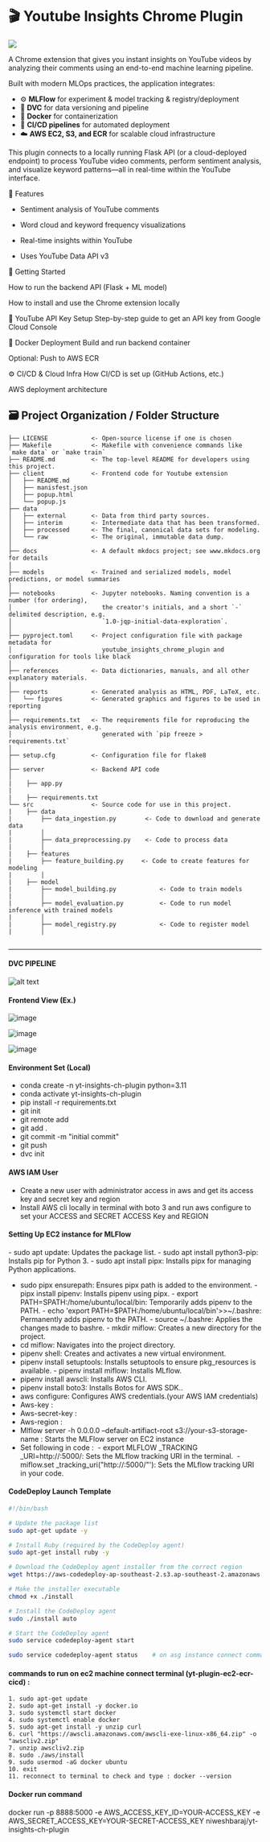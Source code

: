 # 🎬 Youtube Insights Chrome Plugin

<a target="_blank" href="https://cookiecutter-data-science.drivendata.org/">
    <img src="https://img.shields.io/badge/CCDS-Project%20template-328F97?logo=cookiecutter" />
</a>

A Chrome extension that gives you instant insights on YouTube videos by analyzing their comments using an end-to-end machine learning pipeline.

Built with modern MLOps practices, the application integrates:

- ⚙️ **MLFlow** for experiment & model tracking & registry/deployment
- 🧪 **DVC** for data versioning and pipeline
- 🐳 **Docker** for containerization
- 🔁 **CI/CD pipelines** for automated deployment
- ☁️ **AWS EC2, S3, and ECR** for scalable cloud infrastructure

This plugin connects to a locally running Flask API (or a cloud-deployed endpoint) to process YouTube video comments, perform sentiment analysis, and visualize keyword patterns—all in real-time within the YouTube interface.

🔧 Features

- Sentiment analysis of YouTube comments

- Word cloud and keyword frequency visualizations

- Real-time insights within YouTube

- Uses YouTube Data API v3

🚀 Getting Started

How to run the backend API (Flask + ML model)

How to install and use the Chrome extension locally

🔐 YouTube API Key Setup
Step-by-step guide to get an API key from Google Cloud Console

🐳 Docker Deployment
Build and run backend container

Optional: Push to AWS ECR

⚙️ CI/CD & Cloud Infra
How CI/CD is set up (GitHub Actions, etc.)

AWS deployment architecture




## 🗃️ Project Organization / Folder Structure

```
├── LICENSE            <- Open-source license if one is chosen
├── Makefile           <- Makefile with convenience commands like `make data` or `make train`
├── README.md          <- The top-level README for developers using this project.
├── client             <- Frontend code for Youtube extension
│   ├── README.md       
│   ├── manisfest.json        
│   ├── popup.html      
│   └── popup.js        
├── data
│   ├── external       <- Data from third party sources.
│   ├── interim        <- Intermediate data that has been transformed.
│   ├── processed      <- The final, canonical data sets for modeling.
│   └── raw            <- The original, immutable data dump.
│
├── docs               <- A default mkdocs project; see www.mkdocs.org for details
│
├── models             <- Trained and serialized models, model predictions, or model summaries
│
├── notebooks          <- Jupyter notebooks. Naming convention is a number (for ordering),
│                         the creator's initials, and a short `-` delimited description, e.g.
│                         `1.0-jqp-initial-data-exploration`.
│
├── pyproject.toml     <- Project configuration file with package metadata for 
│                         youtube_insights_chrome_plugin and configuration for tools like black
│
├── references         <- Data dictionaries, manuals, and all other explanatory materials.
│
├── reports            <- Generated analysis as HTML, PDF, LaTeX, etc.
│   └── figures        <- Generated graphics and figures to be used in reporting
│
├── requirements.txt   <- The requirements file for reproducing the analysis environment, e.g.
│                         generated with `pip freeze > requirements.txt`
│
├── setup.cfg          <- Configuration file for flake8
│
├── server             <- Backend API code
│
|    ├── app.py
|
|    ├── requirements.txt
└── src                <- Source code for use in this project.
|    ├── data                   
|        ├── data_ingestion.py        <- Code to download and generate data
|        │
|        ├── data_preprocessing.py    <- Code to process data
|        │
|    ├── features
|        ├── feature_building.py     <- Code to create features for modeling
|        │
|    ├── model
|        ├── model_building.py            <- Code to train models
|        │
|        ├── model_evaluation.py          <- Code to run model inference with trained models
|        │
|        ├── model_registry.py            <- Code to register model
|        │
   
```

--------


#### DVC PIPELINE

![alt text](image.png)

#### Frontend View (Ex.)


![image](https://github.com/user-attachments/assets/db50670c-2ade-4452-b1c6-73ceb69b74f8)

![image](https://github.com/user-attachments/assets/c987fea5-313a-48b5-b471-db18c59578a3)

![image](https://github.com/user-attachments/assets/a0eb5133-8268-4a54-b332-5e985fdeff7d)


#### Environment Set (Local)

- conda create -n yt-insights-ch-plugin python=3.11
- conda activate yt-insights-ch-plugin
- pip install -r requirements.txt
- git init
- git remote add 
- git add .
- git commit -m "initial commit"
- git push
- dvc init

#### AWS IAM User

- Create a new user with administrator access in aws and get its access key and secret key and region
- Install AWS cli locally in terminal with boto 3 and run aws configure to set your ACCESS and SECRET ACCESS Key and REGION

#### Setting Up EC2 instance for MLFlow

﻿﻿- sudo apt update: Updates the package list.
﻿﻿- sudo apt install python3-pip: Installs pip for Python 3.
﻿﻿- sudo apt install pipx: Installs pipx for managing Python applications.
- ﻿﻿sudo pipx ensurepath: Ensures pipx path is added to the environment.
﻿﻿- pipx install pipenv: Installs pipenv using pipx.
﻿﻿- export PATH=SPATH:/home/ubuntu/local/bin: Temporarily adds pipenv to the PATH.
﻿﻿- echo 'export PATH=$PATH:/home/ubuntu/local/bin'>>~/.bashre: Permanently adds pipenv to the PATH.
﻿﻿- source ~/.bashre: Applies the changes made to bashre.
﻿﻿- mkdir miflow: Creates a new directory for the project.
- ﻿﻿cd miflow: Navigates into the project directory.
- pipenv shell: Creates and activates a new virtual environment.
- ﻿﻿pipenv install setuptools: Installs setuptools to ensure pkg_resources is available.
﻿﻿- pipenv install miflow: Installs MLflow.
- pipenv install awscli: Installs AWS CLI.
- pipenv install boto3: Installs Botos for AWS SDK..
- aws configure: Configures AWS credentials.(your AWS IAM credentials)
- Aws-key : 
- Aws-secret-key : 
- Aws-region : 
- Mlflow server -h 0.0.0.0 –default-artifiact-root s3://your-s3-storage-name : Starts the MLFlow server on EC2 instance
- Set following in code :
﻿    - ﻿export MLFLOW _TRACKING _URI=http://:5000/: Sets the MLflow tracking URI in the terminal.
﻿﻿    - miflow.set _tracking_uri("http://:5000/"'): Sets the MLflow tracking URI in your code.

#### CodeDeploy Launch Template

```bash
#!/bin/bash

# Update the package list
sudo apt-get update -y

# Install Ruby (required by the CodeDeploy agent)
sudo apt-get install ruby -y

# Download the CodeDeploy agent installer from the correct region
wget https://aws-codedeploy-ap-southeast-2.s3.ap-southeast-2.amazonaws.com/latest/install

# Make the installer executable
chmod +x ./install

# Install the CodeDeploy agent
sudo ./install auto

# Start the CodeDeploy agent
sudo service codedeploy-agent start

sudo service codedeploy-agent status	# on asg instance connect command line
```

#### commands to run on ec2 machine connect terminal (yt-plugin-ec2-ecr-cicd) :

	1. sudo apt-get update
	2. sudo apt-get install -y docker.io
	3. sudo systemctl start docker
	4. sudo systemctl enable docker
	5. sudo apt-get install -y unzip curl
	6. curl "https://awscli.amazonaws.com/awscli-exe-linux-x86_64.zip" -o "awscliv2.zip"
	7. unzip awscliv2.zip
	8. sudo ./aws/install
	9. sudo usermod -aG docker ubuntu
	10. exit
	11. reconnect to terminal to check and type : docker --version

#### Docker run command

docker run -p 8888:5000 -e AWS_ACCESS_KEY_ID=YOUR-ACCESS_KEY -e AWS_SECRET_ACCESS_KEY=YOUR-SECRET-ACCESS_KEY niweshbaraj/yt-insights-ch-plugin
